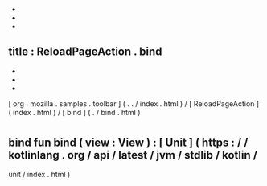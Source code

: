 -
-
-
title
:
ReloadPageAction
.
bind
-
-
-
-
[
org
.
mozilla
.
samples
.
toolbar
]
(
.
.
/
index
.
html
)
/
[
ReloadPageAction
]
(
index
.
html
)
/
[
bind
]
(
.
/
bind
.
html
)
#
bind
fun
bind
(
view
:
View
)
:
[
Unit
]
(
https
:
/
/
kotlinlang
.
org
/
api
/
latest
/
jvm
/
stdlib
/
kotlin
/
-
unit
/
index
.
html
)
